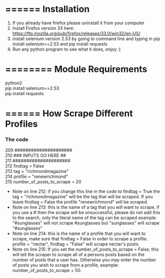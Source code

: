 ======
 Installation
========

1. If you already have firefox please uninstall it from your computer
2. Install Firefox version 33 here: https://ftp.mozilla.org/pub/firefox/releases/33.0/win32/en-US/
3. install selenium version 2.53 by going to command line and typing in pip install selenium==2.53 and pip install requests
4. Run any python program to see what it does, enjoy :)

========
Module Requirements
========
python2 </br>
pip install selenium==2.53 </br>
pip install requests </br>

======
How Scrape Different Profiles
=======


<h3> The code </h3> 
209    ##################### </br>
210    ### INPUTS GO HERE ## </br>
211    ##################### </br>
212    findtag = False       </br>
213    tag = "richmondmagazine"   </br> 
214    profile = "renewrichmond"</br>
215    number_of_posts_to_scrape = 20</br>

<ul>
      <li>Note on line 212: if you change this line in the code to findtag = True the tag = "richmondmagazine" will be the tag that will be scraped. If you leave findtag = False the profile "renewrichmond" will be scraped. </li>
      <li>Note on line 213: this is the name of a tag that you will want to scrape, if you use a # then the scrape will be unsuccessful, please do not add this to the search, only the literal name of the tag can be scraped example: "#sunglasses" will not scrape #sunglasses but "sunglasses" will scrape "#sunglasses"</li>
      <li>Note on line 214: this is the name of a profile that you will want to scrape, make sure that findtag = False in order to scrape a profile. profile = "nectar", findtag = "False" will scrape nectar's posts. </li>
      <li>Note on line 215: If you set the number_of_posts_to_scrape = False, this will tell the scraper to scrape all of a persons posts based on the number of posts that a user has. Otherwise you may enter the number of posts you wish to scrape from a profile, example: number_of_posts_to_scrape = 50. </li>      
</ul>
